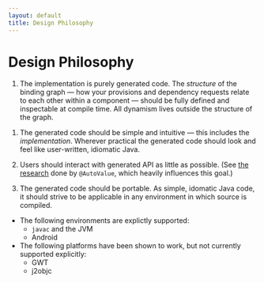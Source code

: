 ```yaml
---
layout: default
title: Design Philosophy
---
```



# Design Philosophy

1.  The implementation is purely generated code. The *structure* of the binding
graph — how your provisions and dependency requests relate to each other within
a component — should be fully defined and inspectable at compile time. All
dynamism lives outside the structure of the graph.

<!-- TODO(gak): elaborate on why this is a virtue. -->

1.  The generated code should be simple and intuitive — this includes the
_implementation_.  Wherever practical the generated code should look and feel
like user-written, idiomatic Java.

1.  Users should interact with generated API as little as possible.  (See
[the research][auto-value-generate-api] done by `@AutoValue`, which heavily
influences this goal.)

1. The generated code should be portable. As simple, idomatic Java code, it
should strive to be applicable in any environment in which source is compiled.

  * The following environments are explictly supported:
      * `javac` and the JVM
      * Android
  * The following platforms have been shown to work, but not currently supported
  explicitly:
      * GWT
      * j2objc

<!-- References -->

[auto-value-generate-api]: https://docs.google.com/document/d/18lJIcrcyv6WFPo-yt6PmlaHbcEswOEEiHmJ4UarYoCE/edit
